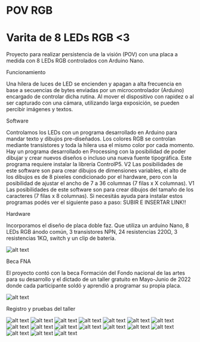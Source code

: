 <!--
**povrgb/povrgb** is a ✨ _special_ ✨ repository because its `README.md` (this file) appears on your GitHub profile.

Here are some ideas to get you started:

- 🔭 I’m currently working on ...
- 🌱 I’m currently learning ...
- 👯 I’m looking to collaborate on ...
- 🤔 I’m looking for help with ...
- 💬 Ask me about ...
- 📫 How to reach me: ...
- 😄 Pronouns: ...
- ⚡ Fun fact: ...
-->


# POV RGB 
# Varita de 8 LEDs RGB <3

Proyecto para realizar persistencia de la visión (POV) con una placa a medida con 8 LEDs RGB controlados con Arduino Nano.

Funcionamiento

Una hilera de luces de LED se encienden y apagan a alta frecuencia en base a secuencias de bytes enviadas por un microcontrolador (Arduino) encargado de controlar dicha rutina. Al mover el dispositivo con rapidez o al ser capturado con una cámara, utilizando larga exposición, se pueden percibir imágenes y textos.

Software

Controlamos los LEDs con un programa desarrollado en Arduino para mandar texto y dibujos pre-diseñados. Los colores RGB se controlan mediante transistores y toda la hilera usa el mismo color por cada momento.
Hay un programa desarrollado en Processing con la posibilidad de poder dibujar y crear nuevos diseños o incluso una nueva fuente tipográfica. Este programa requiere instalar la librería ControlP5.
V2 Las posibilidades de este software son para crear dibujos de dimensiones variables, el alto de los dibujos es de 8 pixeles condicionado por el hardware, pero con la posibilidad de ajustar el ancho de 7 a 36 columnas  (7 filas x X columnas). 
V1 Las posibilidades de este software son para crear dibujos del tamaño de los caracteres (7 filas x 8 columnas). 
Si necesitás ayuda para instalar estos programas podés ver el siguiente paso a paso: SUBIR E INSERTAR LINK!!


Hardware

Incorporamos el diseño de placa doble faz. Que utiliza un arduino Nano, 8 LEDs RGB ánodo común, 3 transistores NPN, 24 resistencias 220Ω, 3 resistencias 1KΩ, switch y un clip de batería.

![alt text](https://github.com/povrgb/Cosas/img/placa_povrgb.JPG)

Beca FNA

El proyecto contó con la beca Formación del Fondo nacional de las artes para su desarrollo y el dictado de un taller gratuito en Mayo-Junio de 2022 donde cada participante soldó y aprendió a programar su propia placa.

![alt text](https://github.com/povrgb/Cosas/img/flyerCuadrado.png)

Registro y pruebas del taller

![alt text](https://github.com/povrgb/Cosas/img/pruebas0.JPG)
![alt text](https://github.com/povrgb/Cosas/img/taller0.JPG)
![alt text](https://github.com/povrgb/Cosas/img/taller1.jpg)
![alt text](https://github.com/povrgb/Cosas/img/taller2.jpg)
![alt text](https://github.com/povrgb/Cosas/img/taller3.jpg)
![alt text](https://github.com/povrgb/Cosas/img/taller4.JPG)
![alt text](https://github.com/povrgb/Cosas/img/DSC_0011_marcia.jpg)
![alt text](https://github.com/povrgb/Cosas/img/DSC_0022_lucy.jpg)
![alt text](https://github.com/povrgb/Cosas/img/DSC_0023_cele.jpg)
![alt text](https://github.com/povrgb/Cosas/img/DSC_0030_carlos.jpg)
![alt text](https://github.com/povrgb/Cosas/img/DSC_0031_ushi.jpg)
![alt text](https://github.com/povrgb/Cosas/img/DSC_0051_seba.jpg)
![alt text](https://github.com/povrgb/Cosas/img/IMG_2924_seba.jpg)
![alt text](https://github.com/povrgb/Cosas/img/DSC_0072_leila.jpg)
![alt text](https://github.com/povrgb/Cosas/img/DSC_0090_nicoFla.jpg)
![alt text](https://github.com/povrgb/Cosas/img/IMG_7731_ima.jpg)
![alt text](https://github.com/povrgb/Cosas/img/DSC_0073_todos.jpg)
